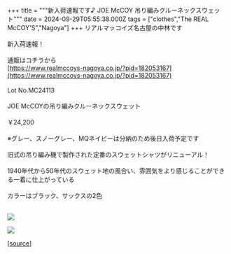 +++
title = """新入荷速報です♪ JOE McCOY 吊り編みクルーネックスウェット"""
date = 2024-09-29T05:55:38.000Z
tags = ["clothes","The REAL McCOY'S","Nagoya"]
+++
リアルマッコイズ名古屋の中林です  
   
新入荷速報！  
   
通販はコチラから  
[https://www.realmccoys-nagoya.co.jp/?pid=182053167](https://www.realmccoys-nagoya.co.jp/?pid=182053167)  
   
Lot No.MC24113  
   
JOE McCOYの吊り編みクルーネックスウェット  
   
￥24,200  
   
※グレー、スノーグレー、MQネイビーは分納のため後日入荷予定です  
   
旧式の吊り編み機で製作された定番のスウェットシャツがリニューアル！  
   
1940年代から50年代のスウェット地の風合い、雰囲気をより感じることができる一着に仕上がっている  
   
カラーはブラック、サックスの2色  
 

[![](https://stat.ameba.jp/user_images/20240929/14/realmccoy-nagoya/a6/6e/j/o1000100015491998440.jpg)](https://www.realmccoys-nagoya.co.jp/?pid=182053167)  
  
[![](https://stat.ameba.jp/user_images/20240929/14/realmccoy-nagoya/b5/14/j/o1000100015491998447.jpg)](https://www.realmccoys-nagoya.co.jp/?pid=182053167)

[[source]](https://ameblo.jp/realmccoy-nagoya/entry-12869355927.html)
